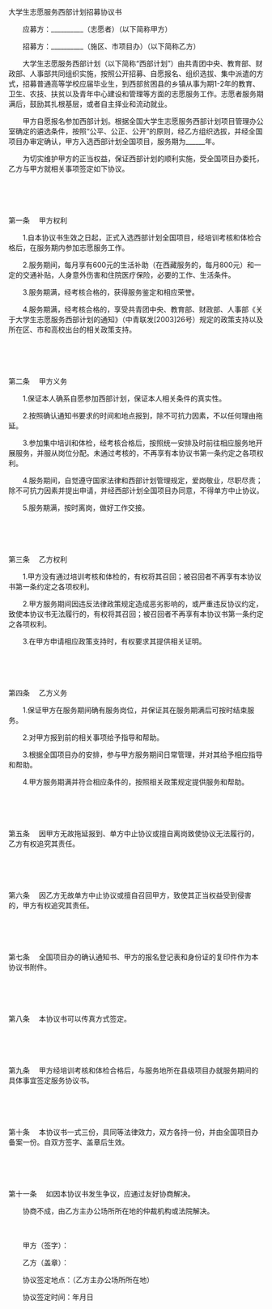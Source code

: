 



大学生志愿服务西部计划招募协议书



 

　　应募方：__________（志愿者）（以下简称甲方）

　　招募方：__________（施区、市项目办）（以下简称乙方）　　

　　大学生志愿服务西部计划（以下简称“西部计划”）由共青团中央、教育部、财政部、人事部共同组织实施，按照公开招募、自愿报名、组织选拔、集中派遣的方式，招募普通高等学校应届毕业生，到西部贫困县的乡镇从事为期1-2年的教育、卫生、农技、扶贫以及青年中心建设和管理等方面的志愿服务工作。志愿者服务期满后，鼓励其扎根基层，或者自主择业和流动就业。

　　甲方自愿报名参加西部计划。根据全国大学生志愿服务西部计划项目管理办公室确定的遴选条件，按照“公平、公正、公开”的原则，经乙方组织选拔，并经全国项目办审定确认，甲方入选西部计划全国项目，服务期为______年。

　　为切实维护甲方的正当权益，保证西部计划的顺利实施，受全国项目办委托，乙方与甲方就相关事项签定如下协议。

　　

　　

第一条
　甲方权利

　　1.自本协议书生效之日起，正式入选西部计划全国项目，经培训考核和体检合格后，在服务期内参加志愿服务工作。

　　2.服务期间，每月享有600元的生活补助（在西藏服务的，每月800元）和一定的交通补贴，人身意外伤害和住院医疗保险，必要的工作、生活条件。

　　3.服务期满，经考核合格的，获得服务鉴定和相应荣誉。

　　4.服务期满，经考核合格的，享受共青团中央、教育部、财政部、人事部《关于大学生志愿服务西部计划的通知》（中青联发[2003]26号）规定的政策支持以及所在区、市和高校出台的相关政策支持。

　　

　　

第二条
　甲方义务

　　1.保证本人确系自愿参加西部计划，保证本人相关条件的真实性。

　　2.按照确认通知书要求的时间和地点报到，除不可抗力因素，不以任何理由拖延。

　　3.参加集中培训和体检，经考核合格后，按照统一安排及时前往相应服务地开展服务，并服从岗位分配。未通过考核的，不再享有本协议书第一条约定之各项权利。

　　4.服务期间，自觉遵守国家法律和西部计划管理规定，爱岗敬业，尽职尽责；除不可抗力因素并提出申请，并经西部计划全国项目办同意，不得单方中止协议。

　　5.服务期满，按时离岗，做好工作交接。

　　

　　

第三条
　乙方权利

　　1.甲方没有通过培训考核和体检的，有权将其召回；被召回者不再享有本协议书第一条约定之各项权利。

　　2.甲方服务期间因违反法律政策规定造成恶劣影响的，或严重违反协议约定，致使本协议书无法履行的，有权将其召回；被召回者不再享有本协议书第一条约定之各项权利。

　　3.在甲方申请相应政策支持时，有权要求其提供相关证明。

　　

　　

第四条
　乙方义务

　　1.保证甲方在服务期间确有服务岗位，并保证其在服务期满后可按时结束服务。

　　2.对甲方报到前的相关事项给予指导和帮助。

　　3.根据全国项目办的安排，参与甲方服务期间日常管理，并对其给予相应指导和帮助。

　　4.甲方服务期满并符合相应条件的，按照相关政策规定提供服务和帮助。

　　

　　

第五条
　因甲方无故拖延报到、单方中止协议或擅自离岗致使协议无法履行的，乙方有权追究其责任。

　　

　　

第六条
　因乙方无故单方中止协议或擅自召回甲方，致使其正当权益受到侵害的，甲方有权追究其责任。

　　

　　

第七条
　全国项目办的确认通知书、甲方的报名登记表和身份证的复印件作为本协议书附件。

　　

　　

第八条
　本协议书可以传真方式签定。

　　

　　

第九条
　甲方经培训考核和体检合格后，与服务地所在县级项目办就服务期间的具体事宜签定服务协议书。

　　

　　

第十条
　本协议书一式三份，具同等法律效力，双方各持一份，并由全国项目办备案一份。自双方签字、盖章后生效。

　　

　　

第十一条
　如因本协议书发生争议，应通过友好协商解决。

　　协商不成，由乙方主办公场所所在地的仲裁机构或法院解决。　　

　　

　　甲方（签字）：

　　乙方（盖章）：

　　协议签定地点：（乙方主办公场所所在地）

　　协议签定时间：年月日